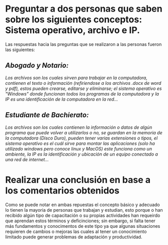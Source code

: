 # Preguntar a dos personas que saben sobre los siguientes conceptos: Sistema operativo, archivo e IP.
Las respuestas hacia las preguntas que se realizaron a las personas fueron las siguientes:
## *Abogado y Notario:*
_Los archivos son los cuales sirven para trabajar en la computadora, contienen el texto o información (refiriendose a los archivos .docx de word y pdf), estos pueden crearse, editarse y eliminarse; el sistema operativo es "Windows" donde funcionan todos los programas de la computadora y la IP es una identificación de la computadora en la red..._
## *Estudiante de Bachierato:*
_Los archivos son los cuales contienen la información o datos de algún programa que puede volver a utilizarlos o no, se guardan en la memoria de la computadora (Disco Duro), pueden tener varias extensiones o tipos, el sistema operativo es el cuál sirve para montar las aplicaciones (solo ha utilizado windows pero conoce linux y MacOS) este funciona como un ambiente, la IP es la identificación y ubicación de un equipo conectado a una red de internet..._
# Realizar una conclusión en base a los comentarios obtenidos
Como se puede notar en ambas repuestas el concepto básico y adecuado lo tienen la mayoria de personas que trabajan y estudian, esto porque o han recibido algún tipo de capacitación o su propias actividades han requeirdo que aprendan estos términos y deficinciones; sin embargo, si falta tener más fundamentos y conocimentos de este tipo ya que algunas situaciones requieren de cambios o mejoras las cuales al tener un conocimiento limitado puede generar problemas de adaptación y productividad.
